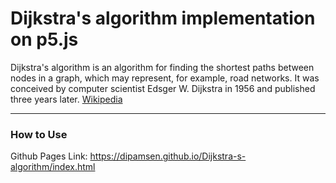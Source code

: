 # Dijkstra's algorithm implementation on p5.js
Dijkstra's algorithm is an algorithm for finding the shortest paths between nodes in a graph, which may represent, for example, road networks. It was conceived by computer scientist Edsger W. Dijkstra in 1956 and published three years later. [Wikipedia](https://en.wikipedia.org/wiki/Dijkstra's_algorithm)
_____
### How to Use

Github Pages Link: https://dipamsen.github.io/Dijkstra-s-algorithm/index.html

